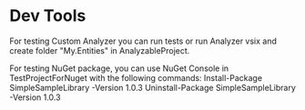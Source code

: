# Dev Tools

For testing Custom Analyzer you can run tests or run Analyzer vsix and create folder "My.Entities" in AnalyzableProject.

For testing NuGet package, you can use NuGet Console in TestProjectForNuget with the following commands:
Install-Package SimpleSampleLibrary -Version 1.0.3
Uninstall-Package SimpleSampleLibrary -Version 1.0.3